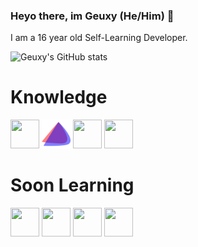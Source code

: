 ### Heyo there, im Geuxy (He/Him) 👋
I am a 16 year old Self-Learning Developer.

![Geuxy's GitHub stats](https://github-readme-stats.vercel.app/api?username=geuxy&show_icons=true&theme=dark)

# Knowledge
<img src ="https://camo.githubusercontent.com/20ffa1c9a31e2c991c8b52b0cb7be938de51db4b7a9299658fef28efb0cc845a/68747470733a2f2f63646e2e6a7364656c6976722e6e65742f67682f64657669636f6e732f64657669636f6e2f69636f6e732f6a6176612f6a6176612d6f726967696e616c2e737667" width="46" height="46" /> <img src ="https://raw.githubusercontent.com/endeavouros-team/endeavouros-theming/master/endeavouros-icon.png" width="46" height="46" /> <img src ="https://upload.wikimedia.org/wikipedia/commons/thumb/3/3e/Manjaro-logo.svg/2048px-Manjaro-logo.svg.png" width="46" height="46" /> <img src ="https://seeklogo.com/images/W/windows-10-icon-logo-5BC5C69712-seeklogo.com.png" width="46" height="46" />
# Soon Learning
<img src ="https://user-images.githubusercontent.com/88702612/182362458-43333591-4113-4723-ac69-5b12d1ea6c78.png" width="46" height="46" /> <img src ="https://user-images.githubusercontent.com/88702612/182362706-98a54829-630b-44e0-a4d1-4f0dc95dff36.png" width="46" height="46" /> <img src ="https://upload.wikimedia.org/wikipedia/commons/thumb/1/18/ISO_C%2B%2B_Logo.svg/1200px-ISO_C%2B%2B_Logo.svg.png" width="46" height="46" /> <img src ="https://upload.wikimedia.org/wikipedia/commons/thumb/a/a5/Archlinux-icon-crystal-64.svg/1200px-Archlinux-icon-crystal-64.svg.png" width="46" height="46" />



